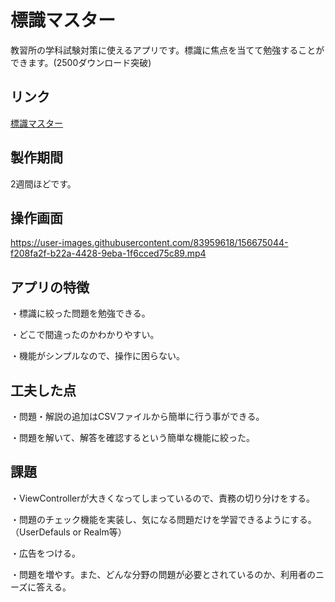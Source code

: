 # 標識マスター

教習所の学科試験対策に使えるアプリです。標識に焦点を当てて勉強することができます。(2500ダウンロード突破)

## リンク
[標識マスター](https://apps.apple.com/us/app/%E6%A8%99%E8%AD%98%E3%83%9E%E3%82%B9%E3%82%BF%E3%83%BC-%E9%81%8B%E8%BB%A2%E5%85%8D%E8%A8%B1%E5%AF%BE%E7%AD%96%E3%81%AB%E6%9C%80%E9%81%A9%E3%81%AA%E3%82%A2%E3%83%97%E3%83%AA/id1590156979)

## 製作期間
2週間ほどです。

## 操作画面
https://user-images.githubusercontent.com/83959618/156675044-f208fa2f-b22a-4428-9eba-1f6cced75c89.mp4

## アプリの特徴
・標識に絞った問題を勉強できる。

・どこで間違ったのかわかりやすい。

・機能がシンプルなので、操作に困らない。

## 工夫した点
・問題・解説の追加はCSVファイルから簡単に行う事ができる。

・問題を解いて、解答を確認するという簡単な機能に絞った。

## 課題
・ViewControllerが大きくなってしまっているので、責務の切り分けをする。

・問題のチェック機能を実装し、気になる問題だけを学習できるようにする。（UserDefauls or Realm等）

・広告をつける。

・問題を増やす。また、どんな分野の問題が必要とされているのか、利用者のニーズに答える。

